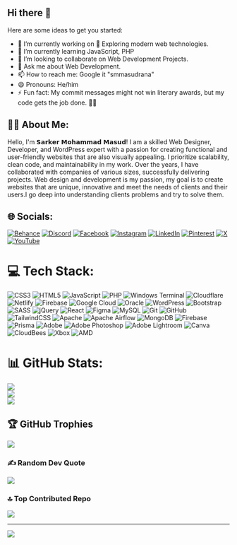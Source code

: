 ## Hi there 👋

Here are some ideas to get you started:

- 🔭 I’m currently working on 🌱 Exploring modern web technologies.
- 🌱 I’m currently learning JavaScript, PHP
- 👯 I’m looking to collaborate on Web Development Projects.
- 💬 Ask me about Web Development.
- 📫 How to reach me: Google it "smmasudrana"
- 😄 Pronouns: He/him
- ⚡ Fun fact: My commit messages might not win literary awards, but my code gets the job done. 🚀✨
  
## 🤷‍♂️ About Me:
Hello, I'm 𝗦𝗮𝗿𝗸𝗲𝗿 𝗠𝗼𝗵𝗮𝗺𝗺𝗮𝗱 𝗠𝗮𝘀𝘂𝗱! I am a skilled Web Designer, Developer, and WordPress expert with a passion for creating functional and user-friendly websites that are also visually appealing. I prioritize scalability, clean code, and maintainability in my work.
Over the years, I have collaborated with companies of various sizes, successfully delivering projects. Web design and development is my passion, my goal is to create websites that are unique, innovative and meet the needs of clients and their users.I go deep into understanding clients problems and try to solve them.

## 🌐 Socials:
[![Behance](https://img.shields.io/badge/Behance-1769ff?logo=behance&logoColor=white)](https://behance.net/sarkermasud) [![Discord](https://img.shields.io/badge/Discord-%237289DA.svg?logo=discord&logoColor=white)](https://discord.gg/smmasudrana) [![Facebook](https://img.shields.io/badge/Facebook-%231877F2.svg?logo=Facebook&logoColor=white)](https://facebook.com/iamsarkermohammadmasud) [![Instagram](https://img.shields.io/badge/Instagram-%23E4405F.svg?logo=Instagram&logoColor=white)](https://instagram.com/mesmmasudrana) [![LinkedIn](https://img.shields.io/badge/LinkedIn-%230077B5.svg?logo=linkedin&logoColor=white)](https://linkedin.com/in/smmasudrana) [![Pinterest](https://img.shields.io/badge/Pinterest-%23E60023.svg?logo=Pinterest&logoColor=white)](https://pinterest.com/iamsmmasudrana) [![X](https://img.shields.io/badge/X-black.svg?logo=X&logoColor=white)](https://x.com/iamsmmasudrana) [![YouTube](https://img.shields.io/badge/YouTube-%23FF0000.svg?logo=YouTube&logoColor=white)](https://youtube.com/@developermasud) 

# 💻 Tech Stack:
![CSS3](https://img.shields.io/badge/css3-%231572B6.svg?style=for-the-badge&logo=css3&logoColor=white) ![HTML5](https://img.shields.io/badge/html5-%23E34F26.svg?style=for-the-badge&logo=html5&logoColor=white) ![JavaScript](https://img.shields.io/badge/javascript-%23323330.svg?style=for-the-badge&logo=javascript&logoColor=%23F7DF1E) ![PHP](https://img.shields.io/badge/php-%23777BB4.svg?style=for-the-badge&logo=php&logoColor=white) ![Windows Terminal](https://img.shields.io/badge/Windows%20Terminal-%234D4D4D.svg?style=for-the-badge&logo=windows-terminal&logoColor=white) ![Cloudflare](https://img.shields.io/badge/Cloudflare-F38020?style=for-the-badge&logo=Cloudflare&logoColor=white) ![Netlify](https://img.shields.io/badge/netlify-%23000000.svg?style=for-the-badge&logo=netlify&logoColor=#00C7B7) ![Firebase](https://img.shields.io/badge/firebase-%23039BE5.svg?style=for-the-badge&logo=firebase) ![Google Cloud](https://img.shields.io/badge/GoogleCloud-%234285F4.svg?style=for-the-badge&logo=google-cloud&logoColor=white) ![Oracle](https://img.shields.io/badge/Oracle-F80000?style=for-the-badge&logo=oracle&logoColor=white) ![WordPress](https://img.shields.io/badge/WordPress-%23117AC9.svg?style=for-the-badge&logo=WordPress&logoColor=white) ![Bootstrap](https://img.shields.io/badge/bootstrap-%238511FA.svg?style=for-the-badge&logo=bootstrap&logoColor=white) ![SASS](https://img.shields.io/badge/SASS-hotpink.svg?style=for-the-badge&logo=SASS&logoColor=white) ![jQuery](https://img.shields.io/badge/jquery-%230769AD.svg?style=for-the-badge&logo=jquery&logoColor=white) ![React](https://img.shields.io/badge/react-%2320232a.svg?style=for-the-badge&logo=react&logoColor=%2361DAFB) ![Figma](https://img.shields.io/badge/figma-%23F24E1E.svg?style=for-the-badge&logo=figma&logoColor=white) ![MySQL](https://img.shields.io/badge/mysql-4479A1.svg?style=for-the-badge&logo=mysql&logoColor=white) ![Git](https://img.shields.io/badge/git-%23F05033.svg?style=for-the-badge&logo=git&logoColor=white) ![GitHub](https://img.shields.io/badge/github-%23121011.svg?style=for-the-badge&logo=github&logoColor=white) ![TailwindCSS](https://img.shields.io/badge/tailwindcss-%2338B2AC.svg?style=for-the-badge&logo=tailwind-css&logoColor=white) ![Apache](https://img.shields.io/badge/apache-%23D42029.svg?style=for-the-badge&logo=apache&logoColor=white) ![Apache Airflow](https://img.shields.io/badge/Apache%20Airflow-017CEE?style=for-the-badge&logo=Apache%20Airflow&logoColor=white) ![MongoDB](https://img.shields.io/badge/MongoDB-%234ea94b.svg?style=for-the-badge&logo=mongodb&logoColor=white) ![Firebase](https://img.shields.io/badge/firebase-a08021?style=for-the-badge&logo=firebase&logoColor=ffcd34) ![Prisma](https://img.shields.io/badge/Prisma-3982CE?style=for-the-badge&logo=Prisma&logoColor=white) ![Adobe](https://img.shields.io/badge/adobe-%23FF0000.svg?style=for-the-badge&logo=adobe&logoColor=white) ![Adobe Photoshop](https://img.shields.io/badge/adobe%20photoshop-%2331A8FF.svg?style=for-the-badge&logo=adobe%20photoshop&logoColor=white) ![Adobe Lightroom](https://img.shields.io/badge/Adobe%20Lightroom-31A8FF.svg?style=for-the-badge&logo=Adobe%20Lightroom&logoColor=white) ![Canva](https://img.shields.io/badge/Canva-%2300C4CC.svg?style=for-the-badge&logo=Canva&logoColor=white) ![CloudBees](https://img.shields.io/badge/CloudBees-1997B5&?logo=cloudbees&logoColor=white&style=for-the-badge) ![Xbox](https://img.shields.io/badge/xbox-%23107C10.svg?style=for-the-badge&logo=xbox&logoColor=white) ![AMD](https://img.shields.io/badge/AMD-%23000000.svg?style=for-the-badge&logo=amd&logoColor=white)
# 📊 GitHub Stats:
![](https://github-readme-stats.vercel.app/api?username=smmasudrana&theme=gruvbox&hide_border=false&include_all_commits=false&count_private=false)<br/>
![](https://github-readme-streak-stats.herokuapp.com/?user=smmasudrana&theme=gruvbox&hide_border=false)<br/>
![](https://github-readme-stats.vercel.app/api/top-langs/?username=smmasudrana&theme=gruvbox&hide_border=false&include_all_commits=false&count_private=false&layout=compact)

## 🏆 GitHub Trophies
![](https://github-profile-trophy.vercel.app/?username=smmasudrana&theme=gruvbox&no-frame=false&no-bg=true&margin-w=4)

### ✍️ Random Dev Quote
![](https://quotes-github-readme.vercel.app/api?type=horizontal&theme=radical)

### 🔝 Top Contributed Repo
![](https://github-contributor-stats.vercel.app/api?username=smmasudrana&limit=5&theme=dark&combine_all_yearly_contributions=true)

---
[![](https://visitcount.itsvg.in/api?id=smmasudrana&icon=0&color=0)](https://visitcount.itsvg.in)

<!-- Proudly created with GPRM ( https://gprm.itsvg.in ) -->
